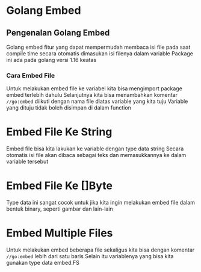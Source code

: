 # Golang Embed

## Pengenalan Golang Embed
Golang embed fitur yang dapat mempermudah membaca isi file pada saat compile time secara otomatis dimasukan isi filenya dalam variable
Package ini ada pada golang versi 1.16 keatas
### Cara Embed File
Untuk melakukan embed file ke variabel kita bisa mengimport package embed terlebih dahulu
Selanjutnya kita bisa menambahkan komentar `//go:embed` diikuti dengan nama file diatas variable yang kita tuju
Variable yang dituju tidak boleh disimpan di dalam function

# Embed File Ke String
Embed file bisa kita lakukan ke variable dengan type data string
Secara otomatis isi file akan dibaca sebagai teks dan memasukkannya ke dalam variable tersebut

# Embed File Ke []Byte
Type data ini sangat cocok untuk jika kita ingin melakukan embed file dalam bentuk binary, seperti gambar dan lain-lain

# Embed Multiple Files
Untuk melakukan embed beberapa file sekaligus kita bisa dengan komentar `//go:embed` lebih dari satu baris 
Selain itu variablenya yang bisa kita gunakan type data embed.FS